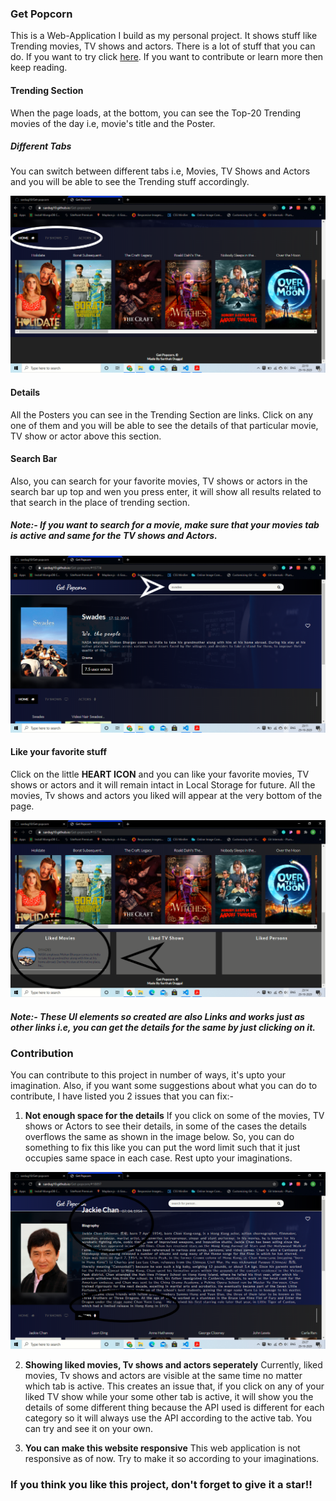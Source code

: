 ### Get Popcorn

This is a Web-Application I build as my personal project. It shows stuff like Trending movies, TV shows and actors. There is a lot of stuff that you can do. If you want to try click [here](https://sardug10.github.io/Get-popcorn/).
If you want to contribute or learn more then keep reading.

#### Trending Section

When the page loads, at the bottom, you can see the Top-20 Trending movies of the day i.e, movie's title and the Poster.

##### Different Tabs

You can switch between different tabs i.e, Movies, TV Shows and Actors and you will be able to see the Trending stuff accordingly.

![Navigation Tab](Readme/1.png)

#### Details

All the Posters you can see in the Trending Section are links. Click on any one of them and you will be able to see the details of that particular movie, TV show or actor above this section.

#### Search Bar

Also, you can search for your favorite movies, TV shows or actors in the search bar up top and wen you press enter, it will show all results related to that search in the place of trending section.

##### Note:- If you want to search for a movie, make sure that your movies tab is active and same for the TV shows and Actors.

![Search Bar](Readme/2.png)

#### Like your favorite stuff

Click on the little **HEART ICON** and you can like your favorite movies, TV shows or actors and it will remain intact in Local Storage for future. All the movies, Tv shows and actors you liked will appear at the very bottom of the page.

![Liked Stuff](Readme/3.png)

##### Note:- These UI elements so created are also Links and works just as other links i.e, you can get the details for the same by just clicking on it.

### Contribution
You can contribute to this project in number of ways, it's upto your imagination. Also, if you want some suggestions about what you can do to contribute, I have listed you 2 issues that you can fix:-

1. **Not enough space for the details**
    If you click on some of the movies, TV shows or Actors to see their details, in some of the cases the details overflows the same as shown in the image below. So, you can do something to fix this like you can put the word limit such that it just occupies same space in each case. Rest upto your imaginations.

![Details issue](Readme/4.png)

2. **Showing liked movies, Tv shows and actors seperately**
    Currently, liked movies, Tv shows and actors are visible at the same time no matter which tab is active. This creates an issue that, if you click on any of your liked TV show while your some other tab is active, it will show you the details of some different thing because the API used is different for each category so it will always use the API according to the active tab. You can try and see it on your own.

3. **You can make this website responsive**
    This web application is not responsive as of now. Try to make it so according to your imaginations.

### If you think you like this project, don't forget to give it a star!!
